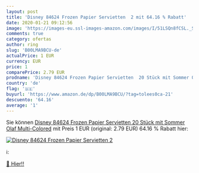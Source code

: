 ```yaml
---
layout: post
title: 'Disney 84624 Frozen Papier Servietten  2 mit 64.16 % Rabatt'
date: 2020-01-21 09:12:56
image: 'https://images-eu.ssl-images-amazon.com/images/I/51LSQn8fCSL._SL200_.jpg'
comments: true
category: ofertas
author: ring
slug: 'B00LMA9BCU-de'
actualPrice: 1 EUR
currency: EUR
price: 1
comparePrice: 2.79 EUR
prodname: 'Disney 84624 Frozen Papier Servietten  20 Stück mit Sommer Olaf  Multi-Colored'
country: 'de'
flag: '🇩🇪'
buyurl: 'https://www.amazon.de/dp/B00LMA9BCU/?tag=tolees0ca-21'
descuento: '64.16'
average: '1'
---
```


Sie können [Disney 84624 Frozen Papier Servietten  20 Stück mit Sommer Olaf  Multi-Colored](https://www.amazon.de/dp/B00LMA9BCU/?tag=tolees0ca-21) mit Preis 1 EUR (original: 2.79 EUR) 64.16 % Rabatt hier:

[![Disney 84624 Frozen Papier Servietten  2](https://images-eu.ssl-images-amazon.com/images/I/51LSQn8fCSL._SL200_.jpg)](https://www.amazon.de/dp/B00LMA9BCU/?tag=tolees0ca-21)

ℹ️:


[🛒 Hier!!](https://www.amazon.de/dp/B00LMA9BCU/?tag=tolees0ca-21)
